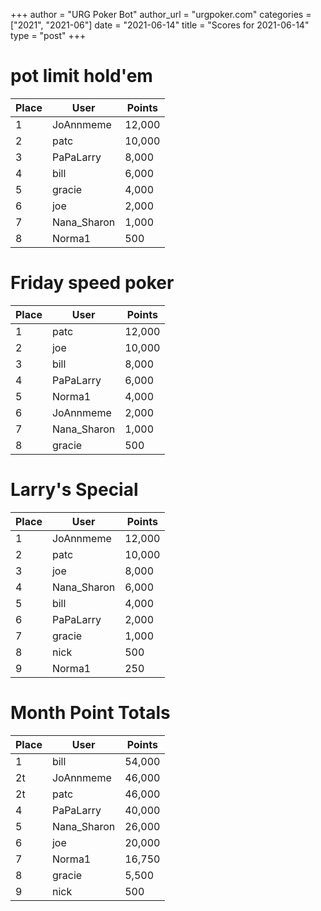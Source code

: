 +++
author = "URG Poker Bot"
author_url = "urgpoker.com"
categories = ["2021", "2021-06"]
date = "2021-06-14"
title = "Scores for 2021-06-14"
type = "post"
+++
# pot limit hold'em

| Place | User | Points |
|-------|------|--------|
| 1 | JoAnnmeme | 12,000 |
| 2 | patc | 10,000 |
| 3 | PaPaLarry | 8,000 |
| 4 | bill | 6,000 |
| 5 | gracie | 4,000 |
| 6 | joe | 2,000 |
| 7 | Nana_Sharon | 1,000 |
| 8 | Norma1 | 500 |

# Friday speed poker

| Place | User | Points |
|-------|------|--------|
| 1 | patc | 12,000 |
| 2 | joe | 10,000 |
| 3 | bill | 8,000 |
| 4 | PaPaLarry | 6,000 |
| 5 | Norma1 | 4,000 |
| 6 | JoAnnmeme | 2,000 |
| 7 | Nana_Sharon | 1,000 |
| 8 | gracie | 500 |

# Larry's Special

| Place | User | Points |
|-------|------|--------|
| 1 | JoAnnmeme | 12,000 |
| 2 | patc | 10,000 |
| 3 | joe | 8,000 |
| 4 | Nana_Sharon | 6,000 |
| 5 | bill | 4,000 |
| 6 | PaPaLarry | 2,000 |
| 7 | gracie | 1,000 |
| 8 | nick | 500 |
| 9 | Norma1 | 250 |

# Month Point Totals

| Place | User | Points |
|-------|------|--------|
| 1 | bill | 54,000 |
| 2t | JoAnnmeme | 46,000 |
| 2t | patc | 46,000 |
| 4 | PaPaLarry | 40,000 |
| 5 | Nana_Sharon | 26,000 |
| 6 | joe | 20,000 |
| 7 | Norma1 | 16,750 |
| 8 | gracie | 5,500 |
| 9 | nick | 500 |
